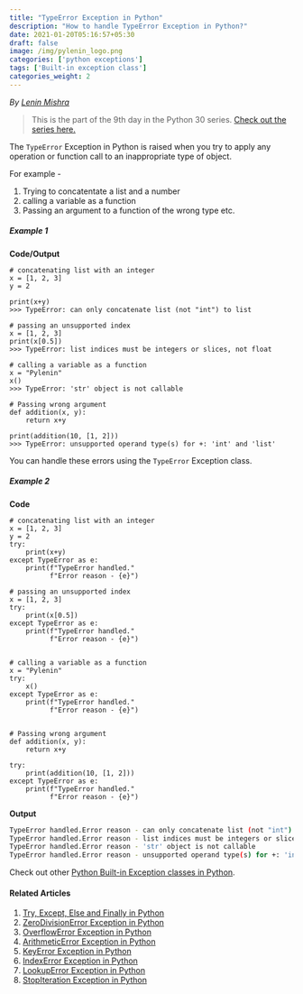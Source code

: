 ```yaml
---
title: "TypeError Exception in Python"
description: "How to handle TypeError Exception in Python?"
date: 2021-01-20T05:16:57+05:30
draft: false
image: /img/pylenin_logo.png
categories: ['python exceptions']
tags: ['Built-in exception class']
categories_weight: 2
---
```

<div class="sharethis-inline-follow-buttons"></div>

*By [Lenin Mishra](https://www.pylenin.com/authors/#lenin-mishra)*

> This is the part of the 9th day in the Python 30 series. [Check out the series here.](https://www.youtube.com/playlist?list=PLqEbL1vopgvuI-3wzwHqftEkH3AILozS5)

The `TypeError` Exception in Python is raised when you try to apply any operation or function call to an inappropriate type of object.

For example - 
1. Trying to concatentate a list and a number
2. calling a variable as a function
3. Passing an argument to a function of the wrong type etc.

##### Example 1

**Code/Output**

```python3
# concatenating list with an integer
x = [1, 2, 3]
y = 2

print(x+y)
>>> TypeError: can only concatenate list (not "int") to list

# passing an unsupported index
x = [1, 2, 3]
print(x[0.5])
>>> TypeError: list indices must be integers or slices, not float

# calling a variable as a function
x = "Pylenin"
x()
>>> TypeError: 'str' object is not callable

# Passing wrong argument
def addition(x, y):
    return x+y

print(addition(10, [1, 2]))
>>> TypeError: unsupported operand type(s) for +: 'int' and 'list'
```

You can handle these errors using the `TypeError` Exception class.

##### Example 2

**Code**

```python3
# concatenating list with an integer
x = [1, 2, 3]
y = 2
try:
    print(x+y)
except TypeError as e:
    print(f"TypeError handled."
          f"Error reason - {e}")

# passing an unsupported index
x = [1, 2, 3]
try:
    print(x[0.5])
except TypeError as e:
    print(f"TypeError handled."
          f"Error reason - {e}")


# calling a variable as a function
x = "Pylenin"
try:
    x()
except TypeError as e:
    print(f"TypeError handled."
          f"Error reason - {e}")


# Passing wrong argument
def addition(x, y):
    return x+y

try:
    print(addition(10, [1, 2]))
except TypeError as e:
    print(f"TypeError handled."
          f"Error reason - {e}")
```

**Output**

```bash
TypeError handled.Error reason - can only concatenate list (not "int") to list
TypeError handled.Error reason - list indices must be integers or slices, not float
TypeError handled.Error reason - 'str' object is not callable
TypeError handled.Error reason - unsupported operand type(s) for +: 'int' and 'list'
```

Check out other [Python Built-in Exception classes in Python](https://www.pylenin.com/tags/built-in-exception-class/).

#### Related Articles

1. [Try, Except, Else and Finally in Python](https://www.pylenin.com/blogs/python-try-except-else-finally/)
2. [ZeroDivisionError Exception in Python](https://www.pylenin.com/blogs/zero-division-error-python/)
3. [OverflowError Exception in Python](https://www.pylenin.com/blogs/overflow-error-python/)
4. [ArithmeticError Exception in Python](https://www.pylenin.com/blogs/arithmetic-error-python/)
5. [KeyError Exception in Python](https://www.pylenin.com/blogs/key-error-python/)
6. [IndexError Exception in Python](https://www.pylenin.com/blogs/index-error-python/)
7. [LookupError Exception in Python](https://www.pylenin.com/blogs/lookup-error-python/)
8. [StopIteration Exception in Python](https://www.pylenin.com/blogs/stop-iteration-error-python/)


